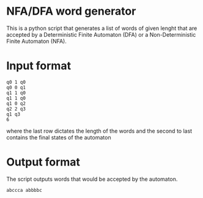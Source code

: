 # NFA/DFA word generator

This is a python script that generates a list of words of given lenght that are accepted by a Deterministic Finite Automaton (DFA) or a Non-Deterministic Finite Automaton (NFA).


# Input format

```
q0 1 q0
q0 0 q1
q1 1 q0
q1 1 q0
q1 0 q2
q2 2 q3
q1 q3
6
```
where the last row dictates the length of the words and the second to last contains the final states of the automaton

# Output format

The script outputs words that would be accepted by the automaton.

```
abccca abbbbc
```


